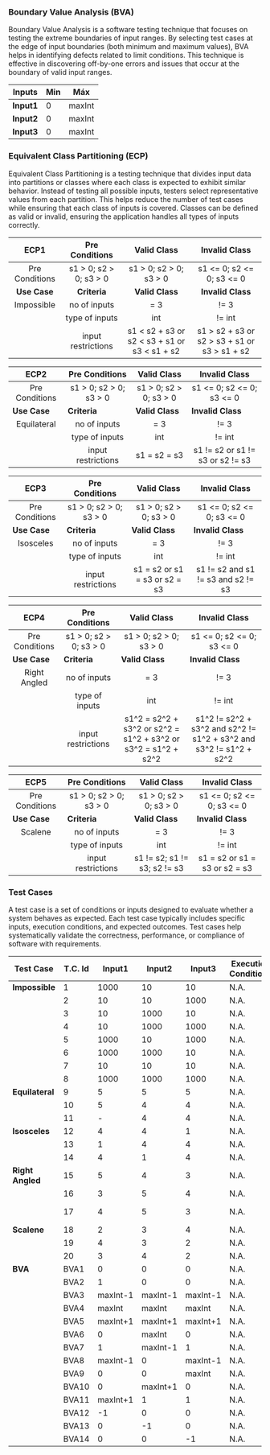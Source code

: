 ### Boundary Value Analysis (BVA)
Boundary Value Analysis is a software testing technique that focuses on testing the extreme boundaries of input ranges. By selecting test cases at the edge of input boundaries (both minimum and maximum values), BVA helps in identifying defects related to limit conditions. This technique is effective in discovering off-by-one errors and issues that occur at the boundary of valid input ranges.

| Inputs |  Min	 |  Máx  |
|--------|-------|-------|
| **Input1** |	 0	 | maxInt|
| **Input2** |   0	 | maxInt|
| **Input3** |	 0	 | maxInt|


### Equivalent Class Partitioning (ECP)
Equivalent Class Partitioning is a testing technique that divides input data into partitions or classes where each class is expected to exhibit similar behavior. Instead of testing all possible inputs, testers select representative values from each partition. This helps reduce the number of test cases while ensuring that each class of inputs is covered. Classes can be defined as valid or invalid, ensuring the application handles all types of inputs correctly.


| **ECP1**       | **Pre Conditions**  | **Valid Class**                                          | **Invalid Class**                                        |
|----------------|---------------------|----------------------------------------------------------|----------------------------------------------------------|
| <div align="center">Pre Conditions</div> | <div align="center">s1 > 0; s2 > 0; s3 > 0</div> | <div align="center">s1 > 0; s2 > 0; s3 > 0</div>          | <div align="center">s1 <= 0; s2 <= 0; s3 <= 0</div>       |
| <div align="center">**Use Case**   | <div align="center">**Criteria**        | <div align="center">**Valid Class**                                          | <div align="center">**Invalid Class**                                        |
| <div align="center">Impossible</div> | <div align="center">no of inputs</div> | <div align="center">= 3</div>                            | <div align="center">!= 3</div>                           |
|                | <div align="center">type of inputs</div> | <div align="center">int</div>                            | <div align="center">!= int</div>                         |
|                | <div align="center">input restrictions</div> | <div align="center">s1 < s2 + s3 or s2 < s3 + s1 or s3 < s1 + s2</div> | <div align="center">s1 > s2 + s3 or s2 > s3 + s1 or s3 > s1 + s2</div> |

| **ECP2**       | **Pre Conditions**  | **Valid Class**                                          | **Invalid Class**                                        |
|----------------|---------------------|----------------------------------------------------------|----------------------------------------------------------|
| <div align="center">Pre Conditions</div> | <div align="center">s1 > 0; s2 > 0; s3 > 0</div> | <div align="center">s1 > 0; s2 > 0; s3 > 0</div>          | <div align="center">s1 <= 0; s2 <= 0; s3 <= 0</div>       |
| **Use Case**   | **Criteria**        | **Valid Class**                                          | **Invalid Class**                                        |
| <div align="center">Equilateral</div> | <div align="center">no of inputs</div> | <div align="center">= 3</div>                            | <div align="center">!= 3</div>                           |
|                | <div align="center">type of inputs</div> | <div align="center">int</div>                            | <div align="center">!= int</div>                         |
|                | <div align="center">input restrictions</div> | <div align="center">s1 = s2 = s3</div>                    | <div align="center">s1 != s2 or s1 != s3 or s2 != s3</div> |

| **ECP3**       | **Pre Conditions**  | **Valid Class**                                          | **Invalid Class**                                        |
|----------------|---------------------|----------------------------------------------------------|----------------------------------------------------------|
| <div align="center">Pre Conditions</div> | <div align="center">s1 > 0; s2 > 0; s3 > 0</div> | <div align="center">s1 > 0; s2 > 0; s3 > 0</div>          | <div align="center">s1 <= 0; s2 <= 0; s3 <= 0</div>       |
| **Use Case**   | **Criteria**        | **Valid Class**                                          | **Invalid Class**                                        |
| <div align="center">Isosceles</div>  | <div align="center">no of inputs</div> | <div align="center">= 3</div>                            | <div align="center">!= 3</div>                           |
|                | <div align="center">type of inputs</div> | <div align="center">int</div>                            | <div align="center">!= int</div>                         |
|                | <div align="center">input restrictions</div> | <div align="center">s1 = s2 or s1 = s3 or s2 = s3</div>    | <div align="center">s1 != s2 and s1 != s3 and s2 != s3</div> |

| **ECP4**       | **Pre Conditions**  | **Valid Class**                                          | **Invalid Class**                                        |
|----------------|---------------------|----------------------------------------------------------|----------------------------------------------------------|
| <div align="center">Pre Conditions</div> | <div align="center">s1 > 0; s2 > 0; s3 > 0</div> | <div align="center">s1 > 0; s2 > 0; s3 > 0</div>          | <div align="center">s1 <= 0; s2 <= 0; s3 <= 0</div>       |
| **Use Case**   | **Criteria**        | **Valid Class**                                          | **Invalid Class**                                        |
| <div align="center">Right Angled</div> | <div align="center">no of inputs</div> | <div align="center">= 3</div>                            | <div align="center">!= 3</div>                           |
|                | <div align="center">type of inputs</div> | <div align="center">int</div>                            | <div align="center">!= int</div>                         |
|                | <div align="center">input restrictions</div> | <div align="center">s1^2 = s2^2 + s3^2 or s2^2 = s1^2 + s3^2 or s3^2 = s1^2 + s2^2</div> | <div align="center">s1^2 != s2^2 + s3^2 and s2^2 != s1^2 + s3^2 and s3^2 != s1^2 + s2^2</div> |

| **ECP5**       | **Pre Conditions**  | **Valid Class**                                          | **Invalid Class**                                        |
|----------------|---------------------|----------------------------------------------------------|----------------------------------------------------------|
| <div align="center">Pre Conditions</div> | <div align="center">s1 > 0; s2 > 0; s3 > 0</div> | <div align="center">s1 > 0; s2 > 0; s3 > 0</div>          | <div align="center">s1 <= 0; s2 <= 0; s3 <= 0</div>       |
| **Use Case**   | **Criteria**        | **Valid Class**                                          | **Invalid Class**                                        |
| <div align="center">Scalene</div>     | <div align="center">no of inputs</div> | <div align="center">= 3</div>                            | <div align="center">!= 3</div>                           |
|                | <div align="center">type of inputs</div> | <div align="center">int</div>                            | <div align="center">!= int</div>                         |
|                | <div align="center">input restrictions</div> | <div align="center">s1 != s2; s1 != s3; s2 != s3</div>     | <div align="center">s1 = s2 or s1 = s3 or s2 = s3</div>   |


 
### Test Cases
A test case is a set of conditions or inputs designed to evaluate whether a system behaves as expected. Each test case typically includes specific inputs, execution conditions, and expected outcomes. Test cases help systematically validate the correctness, performance, or compliance of software with requirements.

| Test Case     | T.C. Id | Input1    | Input2    | Input3    | Execution Conditions | Expected Results              | Obtained Result | ECP  |
|---------------|---------|-----------|-----------|-----------|----------------------|-------------------------------|-----------------|------|
| **Impossible**| 1       | 1000      | 10        | 10        | N.A.                 | String: "impossible"           | "scalene"       | ECP1 |
|               | 2       | 10        | 10        | 1000      | N.A.                 | String: "impossible"           | "impossible"    |      |
|               | 3       | 10        | 1000      | 10        | N.A.                 | String: "impossible"           | "impossible"    |      |
|               | 4       | 10        | 1000      | 1000      | N.A.                 | String: "impossible"           | "impossible"    |      |
|               | 5       | 1000      | 10        | 1000      | N.A.                 | String: "impossible"           | "impossible"    |      |
|               | 6       | 1000      | 1000      | 10        | N.A.                 | String: "impossible"           | "impossible"    |      |
|               | 7       | 10        | 10        | 10        | N.A.                 | String: "impossible"           | "impossible"    |      |
|               | 8       | 1000      | 1000      | 1000      | N.A.                 | String: "impossible"           | "impossible"    |      |
| **Equilateral**| 9      | 5         | 5         | 5         | N.A.                 | String: "equilateral"          | "equilateral"   | ECP2 |
|               | 10      | 5         | 4         | 4         | N.A.                 | String: "isosceles"            | "scalene"       |      |
|               | 11      | -         | 4         | 4         | N.A.                 | IllegalArgumentException       | -               |      |
| **Isosceles** | 12      | 4         | 4         | 1         | N.A.                 | String: "isosceles"            | "isosceles"     | ECP3 |
|               | 13      | 1         | 4         | 4         | N.A.                 | String: "isosceles"            | "isosceles"     |      |
|               | 14      | 4         | 1         | 4         | N.A.                 | String: "isosceles"            | "isosceles"     |      |
| **Right Angled**| 15    | 5         | 4         | 3         | N.A.                 | String: "right-angled"         | "right-angled"  | ECP4 |
|               | 16      | 3         | 5         | 4         | N.A.                 | String: "right-angled"         | "scalene"       |      |
|               | 17      | 4         | 5         | 3         | N.A.                 | String: "right-angled"         | "right-angled"  |      |
| **Scalene**   | 18      | 2         | 3         | 4         | N.A.                 | String: "scalene"              | "scalene"       | ECP5 |
|               | 19      | 4         | 3         | 2         | N.A.                 | String: "scalene"              | "scalene"       |      |
|               | 20      | 3         | 4         | 2         | N.A.                 | String: "scalene"              | "scalene"       |      |
| **BVA**       | BVA1    | 0         | 0         | 0         | N.A.                 | Valid input                   | OK              | ECP6 |
|               | BVA2    | 1         | 0         | 0         | N.A.                 | Valid input                   | OK              |      |
|               | BVA3    | maxInt-1  | maxInt-1  | maxInt-1  | N.A.                 | Valid input                   | OK              |      |
|               | BVA4    | maxInt    | maxInt    | maxInt    | N.A.                 | Valid input                   | OK              |      |
|               | BVA5    | maxInt+1  | maxInt+1  | maxInt+1  | N.A.                 | Invalid input                 | OK              |      |
|               | BVA6    | 0         | maxInt    | 0         | N.A.                 | Valid input                   | OK              |      |
|               | BVA7    | 1         | maxInt-1  | 1         | N.A.                 | Valid input                   | OK              |      |
|               | BVA8    | maxInt-1  | 0         | maxInt-1  | N.A.                 | Valid input                   | OK              |      |
|               | BVA9    | 0         | 0         | maxInt    | N.A.                 | Valid input                   | OK              |      |
|               | BVA10   | 0         | maxInt+1  | 0         | N.A.                 | Invalid input                 | OK              |      |
|               | BVA11   | maxInt+1  | 1         | 1         | N.A.                 | Invalid input                 | OK              |      |
|               | BVA12   | -1        | 0         | 0         | N.A.                 | Invalid input                 | OK              |      |
|               | BVA13   | 0         | -1        | 0         | N.A.                 | Invalid input                 | OK              |      |
|               | BVA14   | 0         | 0         | -1        | N.A.                 | Invalid input                 | OK              |      |



